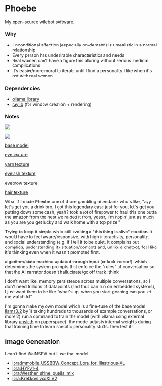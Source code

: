 # Phoebe

My open-source wifebot software.

### Why

- Unconditional affection (especially on-demand) is unrealistic in a normal relationship
- Every person has undesirable characteristics and needs
- Real women can't have a figure this alluring without serious medical complications
- It's easier/more moral to iterate until I find a personality I like when it's not with real women

### Dependencies

- [ollama library](https://docs.ollama.com/)
- [raylib](https://www.npmjs.com/package/raylib) (for window creation + rendering)

### Notes

![](https://images-na.ssl-images-amazon.com/images/I/41TpNiRo5KL.jpg)

![](https://preview.redd.it/wednesday-vibes-v0-1fzfw17lanwe1.jpeg?width=1080&crop=smart&auto=webp&s=64d873e3b5ae63a3295194ab5e993d812b2cb550)

[base model](https://sketchfab.com/3d-models/base-mesh-woman-5a958554686b4f539cefbe12cea48e13)

[eye texture](https://www.freepik.com/free-psd/iris-eye-isolated_371241730.htm)

[yarn texture](https://www.freepik.com/free-photo/pattern-woven-cloth_2787616.htm)

[eyelash texture](https://prolash.com/products/volume-luxe-cat-eye-no-23)

[eyebrow texture](https://www.vhv.rs/viewpic/ThihxJm_eyebrow-eyebrows-eyebrowsticker-makeup-beauty-eyelash-extensions-hd/)

[hair texture](https://www.deviantart.com/skybearer/art/Blender-Hair-Texture-01-Depth-Map-869141532)

What if I made Pheobe one of those gambling attendants who's like, "ayy let's get you a drink bro, I got this legendary case just for you, let's get you putting down some cash, yeah? took a _lot_ of firepower to haul this one outta the amazon from the nest we raided it from, yessir, I'm hopin' just as much as you are you get lucky and walk home with a top prize!"

Trying to keep it simple while still evoking a "this thing is alive" reaction. It would have to feel aware/responsive, with high interactivity, personality, and social understanding (e.g. if I tell it to be quiet, it complains but complies, understanding its situation/context) and, unlike a chatbot, feel like it's thinking even when it wasn't prompted first.

algorithm/state machine updated through input (or lack thereof), which determines the system prompts that enforce the "rules" of conversation so that the AI narrator doesn't hallucinate/go off track :think:

I don't want like, memory persistence across multiple conversations, so I don't need trillions of datapoints (and thus can run on embedded systems), I just want them to be like "what's up. when you start gooning can you let me watch lol"

I'm gonna make my own model which is a fine-tune of the base model [llama3.2](https://ollama.com/library/llama3.2) by 1) taking hundreds to thousands of example conversations, or more 2) run a command to train the model (with ollama using external library [unsloth](https://docs.unsloth.ai/get-started/fine-tuning-llms-guide/tutorial-how-to-finetune-llama-3-and-use-in-ollama) on paperspace). the model adjusts internal weights during that training time to learn specific personality stuffs. then test it!

## Image Generation

I can't find WaiNSFW but I use that model.

- [lora:Immobile_USSBBW_Concept_Lora_for_Illustrious-XL](https://civitai.com/models/1196877/immobileblob-ussbbw-concept-lora-for-illustrious-xl)
- [lora:HYPv1-4](https://civitai.com/models/645787?modelVersionId=1671255)
- [lora:Weather_shine_pupils_mix](https://civitai.com/models/140809/weathershinepupilsmix-weathermix)
- [lora:KrekkovLycoXLV2](https://civitai.com/models/311073/krekkov-style)
